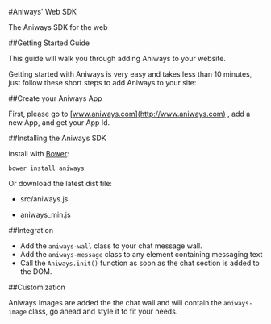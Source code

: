 #Aniways' Web SDK

The Aniways SDK for the web  
    
##Getting Started Guide


This guide will walk you through adding Aniways to your website.  
  
Getting started with Aniways is very easy and takes less than 10 minutes, just follow these short steps to add Aniways to your site:

##Create your Aniways App  

First, please go to [www.aniways.com](http://www.aniways.com) , add a new App, and get your App Id.


##Installing the Aniways SDK  


Install with [Bower](http://www.bower.io):  

	bower install aniways

Or download the latest dist file:  
  
* src/aniways.js  

* aniways_min.js

##Integration

* Add the `aniways-wall` class to your chat message wall.
* Add the `aniways-message` class to any element containing messaging text
* Call the `Aniways.init()` function as soon as the chat section is added to the DOM.

##Customization

Aniways Images are added the the chat wall and will contain the `aniways-image` class, go ahead and style it to fit your needs.

